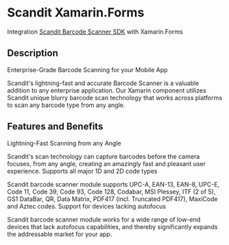 Scandit Xamarin.Forms
=====================

Integration [Scandit Barcode Scanner SDK](https://components.xamarin.com/view/scandit/) with Xamarin.Forms

## Description 
Enterprise-Grade Barcode Scanning for your Mobile App <br/>

Scandit's lightning-fast and accurate Barcode Scanner is a valuable addition to any enterprise application. Our Xamarin component utilizes Scandit unique blurry barcode scan technology that works across platforms to scan any barcode type from any angle. 

## Features and Benefits
Lightning-Fast Scanning from any Angle

Scandit's scan technology can capture barcodes before the camera focuses, from any angle, creating an amazingly fast and pleasant user experience.
Supports all major 1D and 2D code types

Scandit barcode scanner module supports UPC-A, EAN-13, EAN-8, UPC-E, Code 11, Code 39, Code 93, Code 128, Codabar, MSI Plessey, ITF (2 of 5), GS1 DataBar, QR, Data Matrix, PDF417 (incl. Truncated PDF417), MaxiCode and Aztec codes.
Support for devices lacking autofocus

Scandit barcode scanner module works for a wide range of low-end devices that lack autofocus capabilities, and thereby significantly expands the addressable market for your app.
